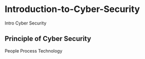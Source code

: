 # Introduction-to-Cyber-Security
Intro Cyber Security
## Principle of Cyber Security
People
Process
Technology
